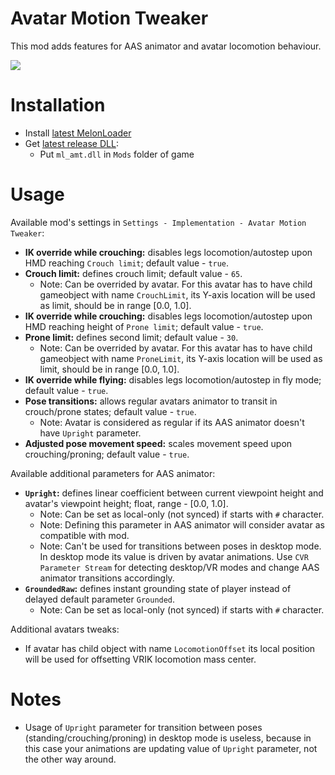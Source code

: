 # Avatar Motion Tweaker
This mod adds features for AAS animator and avatar locomotion behaviour.

![](.github/img_01.png)

# Installation
* Install [latest MelonLoader](https://github.com/LavaGang/MelonLoader)
* Get [latest release DLL](../../../releases/latest):
  * Put `ml_amt.dll` in `Mods` folder of game

# Usage
Available mod's settings in `Settings - Implementation - Avatar Motion Tweaker`:
* **IK override while crouching:** disables legs locomotion/autostep upon HMD reaching `Crouch limit`; default value - `true`.
* **Crouch limit:** defines crouch limit; default value - `65`.
  * Note: Can be overrided by avatar. For this avatar has to have child gameobject with name `CrouchLimit`, its Y-axis location will be used as limit, should be in range [0.0, 1.0].
* **IK override while crouching:** disables legs locomotion/autostep upon HMD reaching height of `Prone limit`; default value - `true`.
* **Prone limit:** defines second limit; default value - `30`.
  * Note: Can be overrided by avatar. For this avatar has to have child gameobject with name `ProneLimit`, its Y-axis location will be used as limit, should be in range [0.0, 1.0].
* **IK override while flying:** disables legs locomotion/autostep in fly mode; default value - `true`.
* **Pose transitions:** allows regular avatars animator to transit in crouch/prone states; default value - `true`.
  * Note: Avatar is considered as regular if its AAS animator doesn't have `Upright` parameter.
* **Adjusted pose movement speed:** scales movement speed upon crouching/proning; default value - `true`.

Available additional parameters for AAS animator:
* **`Upright`:** defines linear coefficient between current viewpoint height and avatar's viewpoint height; float, range - [0.0, 1.0].
  * Note: Can be set as local-only (not synced) if starts with `#` character.
  * Note: Defining this parameter in AAS animator will consider avatar as compatible with mod.
  * Note: Can't be used for transitions between poses in desktop mode. In desktop mode its value is driven by avatar animations. Use `CVR Parameter Stream` for detecting desktop/VR modes and change AAS animator transitions accordingly.
* **`GroundedRaw`:** defines instant grounding state of player instead of delayed default parameter `Grounded`.
  * Note: Can be set as local-only (not synced) if starts with `#` character.

Additional avatars tweaks:
* If avatar has child object with name `LocomotionOffset` its local position will be used for offsetting VRIK locomotion mass center.
  
# Notes
* Usage of `Upright` parameter for transition between poses (standing/crouching/proning) in desktop mode is useless, because in this case your animations are updating value of `Upright` parameter, not the other way around.
